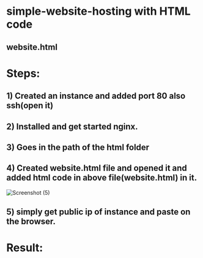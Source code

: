 # simple-website-hosting with HTML code

## website.html

# Steps:
## 1) Created an instance and added port 80 also ssh(open it)
## 2) Installed and get started nginx.
## 3) Goes in the path of the html folder
## 4) Created website.html file and opened it and added html code in above file(website.html) in it.
   
![Screenshot (5)](https://github.com/user-attachments/assets/107d9cec-b0e3-4496-8f91-e2d94f8dc4c3)

## 5) simply get public ip of instance and paste on the browser.

# Result:
